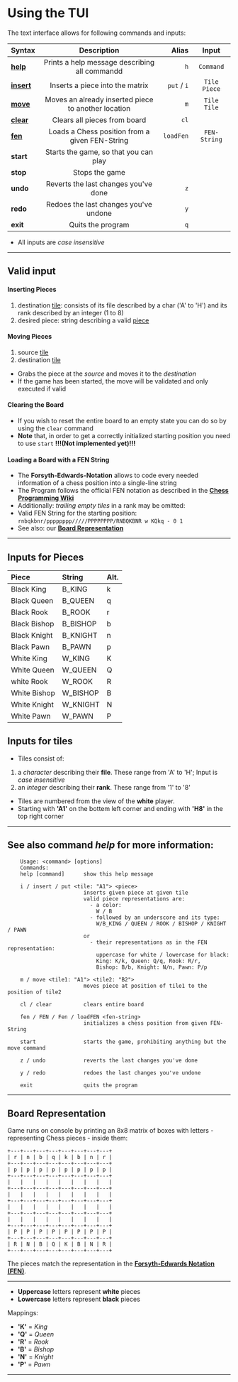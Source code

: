 # Using the **TUI**

The text interface allows for following commands and inputs:

| Syntax | Description | Alias | Input |
| :---------- | :---------: | -----: | :------: |
| **[help](#see-also-command-help-for-more-information)** | Prints a help message describing all commandd | `h` | `Command` |
| **[insert](#inserting-pieces)** | Inserts a piece into the matrix | `put` / `i` | `Tile Piece` |
| **[move](#moving-pieces)** | Moves an already inserted piece to another location | `m` | `Tile Tile` |
| **[clear](#clearing-the-board)** | Clears all pieces from board | `cl` | |
| **[fen](#loading-a-board-with-a-fen-string)** | Loads a Chess position from a given FEN-String | `loadFen` | `FEN-String` |
| **start** | Starts the game, so that you can play | | |
| **stop** | Stops the game | | |
| **undo** | Reverts the last changes you've done | `z` | |
| **redo** | Redoes the last changes you've undone | `y` | |
| **exit** | Quits the program | `q` | |

- All inputs are _case insensitive_

---

## Valid input

#### Inserting Pieces

 1. destination [tile](#inputs-for-tiles): 
    consists of its file described by a char ('A' to 'H')
    and its rank described by an integer (1 to 8)
 2. desired piece:
    string describing a valid [piece](#inputs-for-pieces)

#### Moving Pieces

 1. source [tile](#inputs-for-tiles)
 2. destination [tile](#inputs-for-tiles)

 - Grabs the piece at the _source_ and moves it to the _destination_
 - If the game has been started, the move will be validated and only executed if valid

#### Clearing the Board

 - If you wish to reset the entire board to an empty state you can do so by using the `clear` command
 - **Note** that, in order to get a correctly initialized starting position you need to use `start` **!!!(Not implemented yet)!!!**

#### Loading a Board with a FEN String

 - The **Forsyth-Edwards-Notation** allows to code every needed information of a chess position into a single-line string
 - The Program follows the official FEN notation as described in the **[Chess Programming Wiki](https://www.chessprogramming.org/Forsyth-Edwards_Notation)**
 - Additionally: _trailing empty tiles_ in a rank may be omitted:
 - Valid FEN String for the starting position:  `rnbqkbnr/pppppppp/////PPPPPPPP/RNBQKBNR w KQkq - 0 1`
 - See also: our **[Board Representation](#board-representation)**

---

## Inputs for Pieces

| **Piece** | **String** | **Alt.** |
| :-------  | :--------  | :------  |
| Black King | B_KING | k |
| Black Queen | B_QUEEN | q |
| Black Rook | B_ROOK | r |
| Black Bishop | B_BISHOP | b |
| Black Knight | B_KNIGHT | n |
| Black Pawn | B_PAWN | p |
| White King | W_KING | K |
| White Queen | W_QUEEN | Q |
| white Rook | W_ROOK | R |
| White Bishop | W_BISHOP | B |
| White Knight | W_KNIGHT | N |
| White Pawn | W_PAWN | P |

## Inputs for tiles

- Tiles consist of:
 1. a _character_ describing their **file**.
 These range from 'A' to 'H'; Input is _case insensitive_
 2. an _integer_ describing their **rank**.
 These range from '1' to '8'

- Tiles are numbered from the view of the **white** player.
- Starting with **'A1'** on the bottem left corner and 
ending with **'H8'** in the top right corner

---

## See also command *help* for more information:

```
    Usage: <command> [options]
    Commands:
    help [command]      show this help message
                          
    i / insert / put <tile: "A1"> <piece>
                        inserts given piece at given tile
                        valid piece representations are:
                          - a color: 
                            W / B
                          - followed by an underscore and its type:
                            W/B_KING / QUEEN / ROOK / BISHOP / KNIGHT / PAWN
                        or
                          - their representations as in the FEN representation:
                            uppercase for white / lowercase for black:
                            King: K/k, Queen: Q/q, Rook: R/r,
                            Bishop: B/b, Knight: N/n, Pawn: P/p
                                              
    m / move <tile1: "A1"> <tile2: "B2">
                        moves piece at position of tile1 to the position of tile2

    cl / clear          clears entire board

    fen / FEN / Fen / loadFEN <fen-string>
                        initializes a chess position from given FEN-String
                        
    start               starts the game, prohibiting anything but the move command
                        
    z / undo            reverts the last changes you've done
    
    y / redo            redoes the last changes you've undone

    exit                quits the program
```

---

## Board Representation

Game runs on console by printing an 8x8 matrix of boxes with letters - representing Chess pieces - inside them:

```
+---+---+---+---+---+---+---+---+
| r | n | b | q | k | b | n | r |
+---+---+---+---+---+---+---+---+
| p | p | p | p | p | p | p | p |
+---+---+---+---+---+---+---+---+
|   |   |   |   |   |   |   |   |
+---+---+---+---+---+---+---+---+
|   |   |   |   |   |   |   |   |
+---+---+---+---+---+---+---+---+
|   |   |   |   |   |   |   |   |
+---+---+---+---+---+---+---+---+
|   |   |   |   |   |   |   |   |
+---+---+---+---+---+---+---+---+
| P | P | P | P | P | P | P | P |
+---+---+---+---+---+---+---+---+
| R | N | B | Q | K | B | N | R |
+---+---+---+---+---+---+---+---+
```

The pieces match the representation in the **[Forsyth-Edwards Notation (FEN)](https://www.chessprogramming.org/Forsyth-Edwards_Notation)**.

---

 - **Uppercase** letters represent **white** pieces
 - **Lowercase** letters represent **black** pieces

Mappings:
 - **'K'** = *King*
 - **'Q'** = *Queen*
 - **'R'** = *Rook*
 - **'B'** = *Bishop*
 - **'N'** = *Knight*
 - **'P'** = *Pawn*

---
